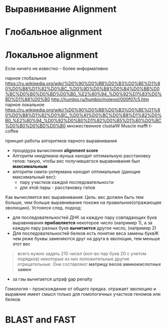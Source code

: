 # Выравнивание Alignment

# Глобальное alignment

# Локальное alignment
 Если ничего не известно - более информативно

парное глобальное https://ru.wikipedia.org/wiki/%D0%90%D0%BB%D0%B3%D0%BE%D1%80%D0%B8%D1%82%D0%BC_%D0%9D%D0%B8%D0%B4%D0%BB%D0%BC%D0%B0%D0%BD%D0%B0_%E2%80%94_%D0%92%D1%83%D0%BD%D1%88%D0%B0 http://humbio.ru/humbio/molevol/000f07c5.htm
парное локальное https://ru.wikipedia.org/wiki/%D0%90%D0%BB%D0%B3%D0%BE%D1%80%D0%B8%D1%82%D0%BC_%D0%A1%D0%BC%D0%B8%D1%82%D0%B0_%E2%80%94_%D0%92%D0%B0%D1%82%D0%B5%D1%80%D0%BC%D0%B0%D0%BD%D0%B0
множественное clustalW Muscle mafft t-coffee

принцип работы алгоритмов парного выравнивания
* процедура вычисления **alignment score**
* Алгоритм ниидлмана-вунша находит оптимальную расстановку гепов: такую, чтобы вес получившегося выравнивания был **максимальным**
* алгоритм смита-уотермана находит оптимальные (дающие максимальный вес):
    * пару участков каждой последовательности
    * для этой пары - расстановку гэпов

Как вычисляется вес выравнивания:
Цель: вес должен быть тем больше, чем больше выравнивание похоже на правильное(отражающее эволюцию).
Устоялся след. подход:
* для последовательностей ДНК за каждую пару совпадающих букв выравнивания **прибавляется** некоторое число (например 1), а за каждую пару разных букв **вычитается** другое число, (например 2)
* Для последовательностей белков есть понятие веса замены буквЖ чем реже буквы заменяются друг на друга в эволюции, тем меньше этот вес
> всего нужно задать 210 чисел (кол-во пар букв 20 с учетом порядков) некоторые из них положительные другие отрицательные. Они составляют **матрицу весов аминокислотных замен**
* за гэы вычитается штраф gap penalty


Гомология - происхождение от общего предка. отражает эволюцию и выравние имеет смысл только для гомологичных участков геномов или белков

# BLAST and FAST
